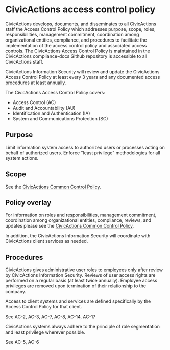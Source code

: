# CivicActions access control policy

CivicActions develops, documents, and disseminates to all CivicActions staff the Access
Control Policy which addresses purpose, scope, roles, responsibilities, management
commitment, coordination among organizational entities, compliance, and procedures to
facilitate the implementation of the access control policy and associated access controls.
The CivicActions Access Control Policy is maintained in the CivicActions compliance-docs
Github repository is accessible to all CivicActions staff.

CivicActions Information Security will review and update the CivicActions Access Control
Policy at least every 3 years and any documented access procedures at least annually.

The CivicActions Access Control Policy covers:

* Access Control (AC)
* Audit and Accountability (AU)
* Identification and Authentication (IA)
* System and Communications Protection (SC)

## Purpose

Limit information system access to authorized users or processes acting on behalf of
authorized users. Enforce "least privilege" methodologies for all system actions.

## Scope

See the [CivicActions Common Control Policy](CivicActions-Common-Control-Policy.md).

## Policy overlay

For information on roles and responsibilities, management commitment, coordination among
organizational entities, compliance, reviews, and updates please see the
[CivicActions Common Control Policy](CivicActions-Common-Control-Policy.md).

In addition, the CivicActions Information Security will coordinate with CivicActions
client services as needed.

## Procedures

CivicActions gives administrative user roles to employees only after review by
CivicActions Information Security. Reviews of user access rights are performed on a
regular basis (at least twice annually). Employee access privileges are removed upon
termination of their relationship to the company.

Access to client systems and services are defined specifically by the Access Control
Policy for that client.

See AC-2, AC-3, AC-7, AC-8, AC-14, AC-17

CivicActions systems always adhere to the principle of role segmentation and least privilege wherever possible.

See AC-5, AC-6
